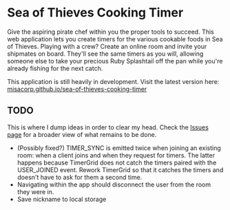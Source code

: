 # Sea of Thieves Cooking Timer

Give the aspiring pirate chef within you the proper tools to succeed. This web application lets you create timers for the various cookable foods in Sea of Thieves. Playing with a crew? Create an online room and invite your shipmates on board. They'll see the same timers as you will, allowing someone else to take your precious Ruby Splashtail off the pan while you're already fishing for the next catch.

This application is still heavily in development. Visit the latest version here: [misacorp.github.io/sea-of-thieves-cooking-timer](https://misacorp.github.io/sea-of-thieves-cooking-timer/)

## TODO

This is where I dump ideas in order to clear my head. Check the [Issues page](https://github.com/Misacorp/sea-of-thieves-cooking-timer/issues) for a broader view of what remains to be done.

- (Possibly fixed?) TIMER_SYNC is emitted twice when joining an existing room: when a client joins and when they request for timers. The latter happens because TimerGrid does not catch the timers paired with the USER_JOINED event. Rework TimerGrid so that it catches the timers and doesn't have to ask for them a second time.
- Navigating within the app should disconnect the user from the room they were in.
- Save nickname to local storage